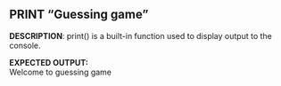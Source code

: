  ## **PRINT “Guessing game”** 

**DESCRIPTION**: 
print() is a built-in function used to display output to the console. 

**EXPECTED OUTPUT:** <br>
Welcome to guessing game
